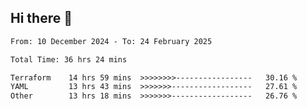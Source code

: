 ## Hi there 👋

<!-- TECHNOLOGIES:START -->
<!-- TECHNOLOGIES:END -->

<!--START_SECTION:waka-->

```txt
From: 10 December 2024 - To: 24 February 2025

Total Time: 36 hrs 24 mins

Terraform    14 hrs 59 mins  >>>>>>>>-----------------   30.16 %
YAML         13 hrs 43 mins  >>>>>>>------------------   27.61 %
Other        13 hrs 18 mins  >>>>>>>------------------   26.76 %
```

<!--END_SECTION:waka-->

